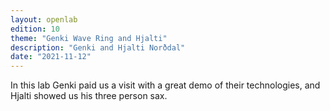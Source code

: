 ```yaml
---
layout: openlab
edition: 10
theme: "Genki Wave Ring and Hjalti"
description: "Genki and Hjalti Norðdal"
date: "2021-11-12"
---
```


In this lab Genki paid us a visit with a great demo of their technologies, and Hjalti showed us his three person sax.